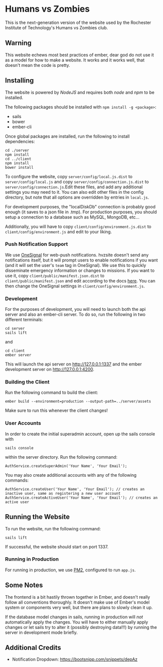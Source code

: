 # Humans vs Zombies

This is the next-generation version of the website used by the Rochester
Institute of Technology's Humans vs Zombies club.

## Warning

This website echews most best practices of ember, dear god do not use it as a model for how to make a website. It works and it works well, that doesn't mean the code is pretty.

## Installing

The website is powered by _NodeJS_ and requires both _node_ and _npm_ to be
installed.

The following packages should be installed with `npm install -g <package>`:

  - sails
  - bower
  - ember-cli

Once global packages are installed, run the following to install dependencies:

    cd ./server
    npm install
    cd ../client
    npm install
    bower install

To configure the website, copy `server/config/local.js.dist` to `server/config/local.js` and copy `server/config/connection.js.dist` to `server/config/connection.js`.Edit these files, and add any additional settings you may need to it. You can also edit other files in the config directory, but note that all options are overridden by entries in `local.js`.

For development purposes, the "localDiskDb" connection is probably good
enough (it saves to a json file in .tmp). For production purposes, you should
setup a connection to a database such as MySQL, MongoDB, etc...

Additionally, you will have to copy `client/config/environment.js.dist` to `client/config/environment.js`
and edit to your liking.

### Push Notification Support

We use [OneSignal](https://onesignal.com/) for web-push notifications. hvzsite doesn't send any notifications itself,
but it will prompt users to enable notifications if you want (and it will set the user's `team` tag in OneSignal).
We use this to quickly disseminate emergency information or changes to missions. If you want to use it, copy
`client/public/manifest.json.dist` to `client/public/manifest.json` and edit according to the docs
[here](https://documentation.onesignal.com/docs/web-push-setup). You can then change the OneSignal settings in
`client/config/environment.js`.

### Development

For the purposes of development, you will need to launch both the api server and also an ember-cli server. To do so,
run the following in two different terminals:

    cd server
    sails lift
    
and

    cd client
    ember server
    
This will launch the api server on http://127.0.0.1:1337 and the ember development server on http://127.0.0.1:4200.

### Building the Client

Run the following command to build the client:

    ember build --environment=production --output-path=../server/assets

Make sure to run this whenever the client changes!

### User Accounts

In order to create the initial superadmin account, open up the sails console with

    sails console
    
within the server directory. Run the following command:

    AuthService.createSuperAdmin('Your Name', 'Your Email');

You may also create additional accounts with any of the following commands:

    AuthService.createUser('Your Name', 'Your Email'); // creates an inactive user, same as registering a new user account
    AuthService.createActiveUser('Your Name', 'Your Email'); // creates an active user

## Running the Website

To run the website, run the following command:

    sails lift

If successful, the website should start on port 1337.

### Running in Production

For running in production, we use [PM2](http://pm2.keymetrics.io/), configured
to run `app.js`.

## Some Notes

The frontend is a bit hastily thrown together in Ember, and doesn't really follow all conventions thoroughly. It doesn't
make use of Ember's model system or components very well, but there are plans to slowly clean it up.

If the database model changes in sails, running in production will _not_ automatically apply the changes. You will have
to either manually apply changes or let sails try to alter it (possibly destroying data!!!) by running the server
in development mode briefly.

## Additional Credits

* Notification Dropdown: https://bootsnipp.com/snippets/depAz
